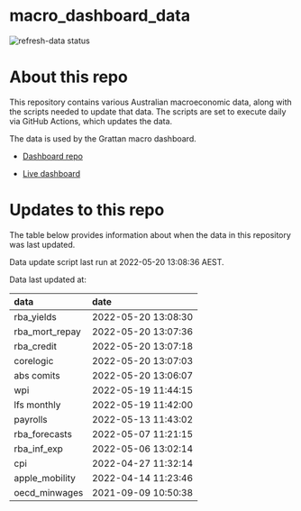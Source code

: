 
<!-- README.md is generated from README.Rmd. Please edit that file -->

# macro\_dashboard\_data

<!-- badges: start -->

![refresh-data
status](https://github.com/grattan/macro_dashboard_data/workflows/refresh-data/badge.svg)

<!-- badges: end -->

# About this repo

This repository contains various Australian macroeconomic data, along
with the scripts needed to update that data. The scripts are set to
execute daily via GitHub Actions, which updates the data.

The data is used by the Grattan macro dashboard.

  - [Dashboard repo](https://github.com/grattan/macrodashboard)

  - [Live dashboard](https://mattcowgill.shinyapps.io/macrodashboard/)

# Updates to this repo

The table below provides information about when the data in this
repository was last updated.

Data update script last run at 2022-05-20 13:08:36 AEST.

Data last updated at:

| data             | date                |
| :--------------- | :------------------ |
| rba\_yields      | 2022-05-20 13:08:30 |
| rba\_mort\_repay | 2022-05-20 13:07:36 |
| rba\_credit      | 2022-05-20 13:07:18 |
| corelogic        | 2022-05-20 13:07:03 |
| abs comits       | 2022-05-20 13:06:07 |
| wpi              | 2022-05-19 11:44:15 |
| lfs monthly      | 2022-05-19 11:42:00 |
| payrolls         | 2022-05-13 11:43:02 |
| rba\_forecasts   | 2022-05-07 11:21:15 |
| rba\_inf\_exp    | 2022-05-06 13:02:14 |
| cpi              | 2022-04-27 11:32:14 |
| apple\_mobility  | 2022-04-14 11:23:46 |
| oecd\_minwages   | 2021-09-09 10:50:38 |
